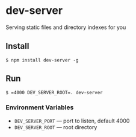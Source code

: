 # dev-server

Serving static files and directory indexes for you

## Install

```
$ npm install dev-server -g
```

## Run

```
$ =4000 DEV_SERVER_ROOT=. dev-server
```

### Environment Variables

- `DEV_SERVER_PORT` — port to listen, default 4000
- `DEV_SERVER_ROOT` — root directory
